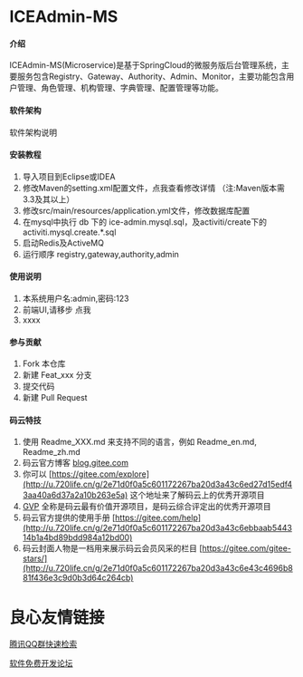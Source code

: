 # ICEAdmin-MS

#### 介绍
ICEAdmin-MS(Microservice)是基于SpringCloud的微服务版后台管理系统，主要服务包含Registry、Gateway、Authority、Admin、Monitor，主要功能包含用户管理、角色管理、机构管理、字典管理、配置管理等功能。

#### 软件架构
软件架构说明


#### 安装教程

1. 导入项目到Eclipse或IDEA
2. 修改Maven的setting.xml配置文件，点我查看修改详情 （注:Maven版本需3.3及其以上）
3. 修改src/main/resources/application.yml文件，修改数据库配置
4. 在mysql中执行 db 下的 ice-admin.mysql.sql，及activiti/create下的 activiti.mysql.create.*.sql
5. 启动Redis及ActiveMQ
6. 运行顺序 registry,gateway,authority,admin

#### 使用说明

1. 本系统用户名:admin,密码:123
2. 前端UI,请移步   点我  
3. xxxx

#### 参与贡献

1. Fork 本仓库
2. 新建 Feat_xxx 分支
3. 提交代码
4. 新建 Pull Request


#### 码云特技

1. 使用 Readme\_XXX.md 来支持不同的语言，例如 Readme\_en.md, Readme\_zh.md
2. 码云官方博客 [blog.gitee.com](http://u.720life.cn/g/4d9d51ba66eeb41dfb9759648c593bf554785fd0e6ab49d2f13e98afcb69bbc7) 
3. 你可以 [https://gitee.com/explore](http://u.720life.cn/g/2e71d0f0a5c601172267ba20d3a43c6ed27d15edf43aa40a6d37a2a10b263e5a)  这个地址来了解码云上的优秀开源项目
4. [GVP](http://u.720life.cn/g/2e71d0f0a5c601172267ba20d3a43c6eb5ad9b84ebe402667383e4a11c785b2d)  全称是码云最有价值开源项目，是码云综合评定出的优秀开源项目
5. 码云官方提供的使用手册 [https://gitee.com/help](http://u.720life.cn/g/2e71d0f0a5c601172267ba20d3a43c6ebbaab544314b1a4bd89bdd984a12bd00) 
6. 码云封面人物是一档用来展示码云会员风采的栏目 [https://gitee.com/gitee-stars/](http://u.720life.cn/g/2e71d0f0a5c601172267ba20d3a43c6e43c4696b881f436e3c9d0b3d64c264cb) 


 # 良心友情链接

[腾讯QQ群快速检索](http://u.720life.cn/s/8cf73f7c)

[软件免费开发论坛](http://u.720life.cn/s/bbb01dc0)